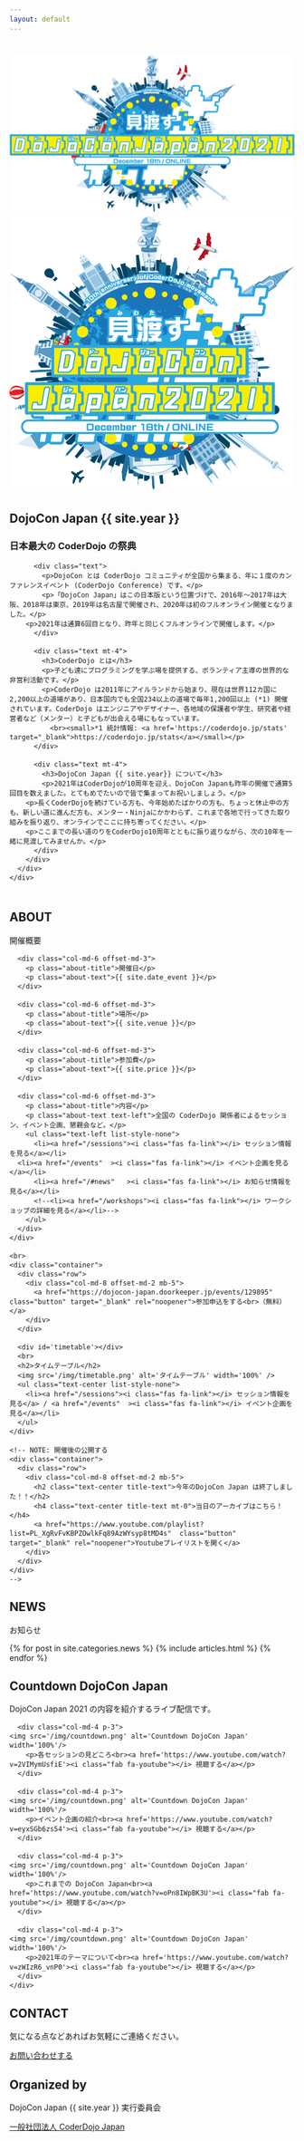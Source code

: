 ```yaml
---
layout: default
---
```


<div class="top-contents">
  <div class="top">
  <h1>
    <img src="/img/mainvisual.png" alt="DojoCon Japan {{ site.year }}" class="ignore-sp">
    <img src="/img/mainvisual-mobile.png" alt="DojoCon Japan {{ site.year }}" class="ignore-pc">
  </h1>
    <!-- <div class="top-texts">
      <h1>DojoCon Japan <br>{{ site.year }}</h1>
      <h2 class="text-center">見渡す</h2>
      <h3 class="text-center">December 18th / ONLINE</h3>
    </div> -->
  </div>

  <div class="container-fruid">
    <div class="bg-ly pt-5 pb-5">
      <div id="about" class="col-md-6 offset-md-3">
        <div class="text-left">
          <h2 class="title-text text-center">DojoCon Japan {{ site.year }}</h2>
          <div class="mt-4">
            <h3 class="my-4 text-center">日本最大の CoderDojo の祭典</h3>
          </div>

          <div class="text">
            <p>DojoCon とは CoderDojo コミュニティが全国から集まる、年に１度のカンファレンスイベント (CoderDojo Conference) です。</p>
            <p>「DojoCon Japan」はこの日本版という位置づけで、2016年〜2017年は大阪、2018年は東京、2019年は名古屋で開催され、2020年は初のフルオンライン開催となりました。</p>
	    <p>2021年は通算6回目となり、昨年と同じくフルオンラインで開催します。</p>
          </div>

          <div class="text mt-4">
            <h3>CoderDojo とは</h3>
            <p>子ども達にプログラミングを学ぶ場を提供する、ボランティア主導の世界的な非営利活動です。</p>
            <p>CoderDojo は2011年にアイルランドから始まり、現在は世界112カ国に2,200以上の道場があり、日本国内でも全国234以上の道場で毎年1,200回以上 (*1) 開催されています。CoderDojo はエンジニアやデザイナー、各地域の保護者や学生、研究者や経営者など（メンター）と子どもが出会える場にもなっています。
              <br><small>*1 統計情報: <a href='https://coderdojo.jp/stats' target="_blank">https://coderdojo.jp/stats</a></small></p>
          </div>

          <div class="text mt-4">
            <h3>DojoCon Japan {{ site.year}} について</h3>
            <p>2021年はCoderDojoが10周年を迎え、DojoCon Japanも昨年の開催で通算5回目を数えました。とてもめでたいので皆で集まってお祝いしましょう。</p>
	    <p>長くCoderDojoを続けている方も、今年始めたばかりの方も、ちょっと休止中の方も、新しい道に進んだ方も、メンター・Ninjaにかかわらず、これまで各地で行ってきた取り組みを振り返り、オンラインでここに持ち寄ってください。</p>
	    <p>ここまでの長い道のりをCoderDojo10周年とともに振り返りながら、次の10年を一緒に見渡してみませんか。</p>
          </div>
        </div>
      </div>
    </div>
  </div>

  <div id='ticket' class="container" style='margin-top: 50px; margin-bottom: 100px;'>
    <div class="row" id="outline">
      <div class="col-md-6 offset-md-3">
        <h2 class="text-center title-text">ABOUT</h2>
        <p class="caption">開催概要</p>
      </div>

      <div class="col-md-6 offset-md-3">
        <p class="about-title">開催日</p>
        <p class="about-text">{{ site.date_event }}</p>
      </div>

      <div class="col-md-6 offset-md-3">
        <p class="about-title">場所</p>
        <p class="about-text">{{ site.venue }}</p>
      </div>

      <div class="col-md-6 offset-md-3">
        <p class="about-title">参加費</p>
        <p class="about-text">{{ site.price }}</p>
      </div>

      <div class="col-md-6 offset-md-3">
        <p class="about-title">内容</p>
        <p class="about-text text-left">全国の CoderDojo 関係者によるセッション、イベント企画、懇親会など。</p>
        <ul class="text-left list-style-none">
          <li><a href="/sessions"><i class="fas fa-link"></i> セッション情報を見る</a></li>
	  <li><a href="/events"  ><i class="fas fa-link"></i> イベント企画を見る</a></li>
          <li><a href="/#news"   ><i class="fas fa-link"></i> お知らせ情報を見る</a></li>
          <!--<li><a href="/workshops"><i class="fas fa-link"></i> ワークショップの詳細を見る</a></li>-->
        </ul>
      </div>
    </div>
    
    <br>
    <div class="container">
      <div class="row">
        <div class="col-md-8 offset-md-2 mb-5">
          <a href="https://dojocon-japan.doorkeeper.jp/events/129895"  class="button" target="_blank" rel="noopener">参加申込をする<br>（無料）</a>
        </div>
      </div>

      <div id='timetable'></div>
      <br>
      <h2>タイムテーブル</h2>
      <img src='/img/timetable.png' alt='タイムテーブル' width='100%' />
      <ul class="text-center list-style-none">
        <li><a href="/sessions"><i class="fas fa-link"></i> セッション情報を見る</a> / <a href="/events"  ><i class="fas fa-link"></i> イベント企画を見る</a></li>
      </ul>
    </div>

    <!-- NOTE: 開催後の公開する
    <div class="container">
      <div class="row">
        <div class="col-md-8 offset-md-2 mb-5">
          <h2 class="text-center title-text">今年のDojoCon Japan は終了しました！！</h2>
          <h4 class="text-center title-text mt-0">当日のアーカイブはこちら！</h4>
          <a href="https://www.youtube.com/playlist?list=PL_XgRvFvKBPZOwlkFq89AzWYsyp8tMD4s"  class="button" target="_blank" rel="noopener">Youtubeプレイリストを開く</a>
        </div>
      </div>
    </div>
    -->
  </div>

  <div class="container-fruid">
    <section id="news" class="section-gray">
      <div class="section-contents">
        <h2 class="text-center title-text">NEWS</h2>
        <p class="caption text-center">お知らせ</p>
        <div class=" x-scroll row">
          {% for post in site.categories.news %}
            {% include articles.html %}
          {% endfor %}
        </div>
      </div>
    </section>
  </div>

  <div id='countdown'></div>
  <div class="container">
    <div class="row">
      <div class="col-md-8 offset-md-2">
        <h2 class="text-center title-text">Countdown DojoCon Japan</h2>
        <p class="text-center caption">DojoCon Japan 2021 の内容を紹介するライブ配信です。</p>
      </div>

      <div class="col-md-4 p-3">
	<img src='/img/countdown.png' alt='Countdown DojoCon Japan' width='100%'/>
        <p>各セッションの見どころ<br><a href='https://www.youtube.com/watch?v=2VIMymUsfiE'><i class="fab fa-youtube"></i> 視聴する</a></p>
      </div>

      <div class="col-md-4 p-3">
	<img src='/img/countdown.png' alt='Countdown DojoCon Japan' width='100%'/>
        <p>イベント企画の紹介<br><a href='https://www.youtube.com/watch?v=eyxSGb6zs54'><i class="fab fa-youtube"></i> 視聴する</a></p>
      </div>

      <div class="col-md-4 p-3">
	<img src='/img/countdown.png' alt='Countdown DojoCon Japan' width='100%'/>
        <p>これまでの DojoCon Japan<br><a href='https://www.youtube.com/watch?v=oPn8IWpBK3U'><i class="fab fa-youtube"></i> 視聴する</a></p>
      </div>

      <div class="col-md-4 p-3">
	<img src='/img/countdown.png' alt='Countdown DojoCon Japan' width='100%'/>
        <p>2021年のテーマについて<br><a href='https://www.youtube.com/watch?v=zWIzR6_vnP0'><i class="fab fa-youtube"></i> 視聴する</a></p>
      </div>
    </div>
  </div>

</div>



<section id="contact" class="bg-main">
  <div class="section-contents container">
    <h2 class="text-center title-text">CONTACT</h2>
    <p class="caption">気になる点などあればお気軽にご連絡ください。</p>
    <!--<p class="caption text-white">{{ site.email }}</p>-->
    <a href="https://dojocon-japan.doorkeeper.jp/contact/new" class="button" target="_blank" rel="noopener">お問い合わせする</a>
  </div>
</section>

<!--
<div class="container" id="sponsor">
  <div class="row">
    <div class="col-12">
      <h2>SPONSORED</h2>
    </div>
  </div>

  <div class="row">
    <div class="col-6 offset-3">
      <h3 class="title-sponsor">GOLD SPONSOR</h3>
    </div>
  </div>

  <div class="row mt-5">
    <div class="col-md-4 offset-md-4">
      <div class="text-center my-3">
        <a href="https://grow.google/intl/ALL_jp/program/future-gen/#?education_activeEl=education-computer-science&modal_active=none">
          <img src="img/sponsor/gold-google.png" class="w-100" alt="Google">
        </a>
      </div>
    </div>
  </div>

  <div class="row">
    <div class="col-6 offset-3 mt-5">
      <h3 class="title-sponsor">SILVER SPONSOR</h3>
    </div>
  </div>

  <div class="row mt-5">
    <div class="col-md-4 offset-md-4">
      <a href="https://dotinstall.com/">
        <img src="img/sponsor/silver-dotinstall.png" class="w-100" alt="dotinstall">
      </a>  
    </div>
  </div>

  <div class="row">
    <div class="col-6 offset-3 mt-5">
      <h3 class="title-sponsor">BRONZE SPONSOR</h3>
    </div>
  </div>
  <div class="row mt-5">  
    <div class="col-md-3 col-6">
      <a href="https://afrel.co.jp/">
        <img src="img/sponsor/bronze-afrel.png" class="w-100" alt="Afrel">
      </a>
    </div>
    <div class="col-md-3 col-6">
      <a href="https://innovation-power.jp/">
        <img src="img/sponsor/bronze-inpw.png" class="w-100" alt="Innovation Power">
      </a>
    </div>
    <div class="col-md-3 col-6">
      <a href="https://www.a-tm.co.jp/">
        <img src="img/sponsor/bronze-ateam.png" class="w-100" alt="エイチーム">
      </a>
    </div>
    <div class="col-md-3 col-6">
      <a href="https://grips.co.jp/">
        <img src="img/sponsor/bronze-grips.png" class="w-100" alt="GRIPS">
      </a>
    </div>
    <div class="col-md-3 col-6">
      <a href="https://www.sailboat.co.jp/">
        <img src="img/sponsor/bronze-sailboat.png" class="w-100" alt="Sailboat">
      </a>
    </div>
    <div class="col-md-3 col-6">
      <a href="https://www.unique-inet.co.jp/">
        <img src="img/sponsor/bronze-unique-inet.png" class="w-100" alt="アイネット">
      </a>
    </div>
  </div>

  <div class="row">
    <div class="col-6 offset-3 mt-5">
      <h3 class="title-sponsor">INKIND SPONSOR</h3>
    </div>
  </div>

  <div class="row mt-5">
    <div class="col-md-3 col-6 offset-md-3">
      <a href="https://nulab.com/ja/">
        <img src="img/sponsor/inkind-nulab.png" class="w-100" alt="nulab">
        <p>backlog のご提供</p>
      </a>
    </div>

    <div class="col-md-3 col-6">
      <a href="https://yasslab.jp/ja/">
        <img src="img/sponsor/inkind-yasslab.png" class="w-100" alt="YassLab">
        <p>Doorkeeper スポンサーシップのご提供</p>
      </a>
    </div>
  </div>
</div>
-->

<!--
<div class="row">
  <div class="col-6 offset-3">
    <h3 class="title-sponsor">ワークショップ協力</h3>
  </div>
</div>

<div class="row mt-5">
  <div class="col-md-6 offset-md-3">
    <div class="text-center my-3">
      <a href="https://corporate.pokemon.co.jp/">
        <img src="img/post/ws-pokemon.png" class="w-100" alt="Pokémon">
      </a>
      <p class="text-center"><a href="https://corporate.pokemon.co.jp/">株式会社ポケモン</a></p>
    </div>
  </div>
</div>
-->

<section id="organizedBy" class="section-gray">
  <div class="section-contents">
    <h2 class="text-center title-text">Organized by</h2>
    <!--<p class="caption">主催</p>-->
    <p class="text-center">DojoCon Japan {{ site.year }} 実行委員会</p>
    <p class="text-center"><a href="https://coderdojo.jp/" target="_blank" rel="noopener">一般社団法人 CoderDojo Japan</a></p>
    <!--
    <p class="caption">後援</p>
    <p class="text-center"><a href="https://coderdojo.com/" target="_blank" rel="noopener">CoderDojo Foundation</a></p>
    -->
  </div>
</section>
